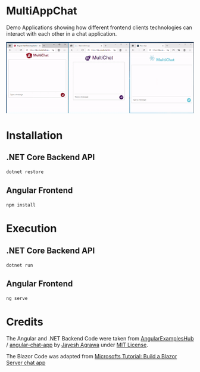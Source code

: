 # MultiAppChat

Demo Applications showing how different frontend clients technologies can interact
with each other in a chat application.

![Demo Video](https://raw.githubusercontent.com/bbv-mmarkovic/MultiAppChat/main/doc/demo.gif "Demo Video")


# Installation

## .NET Core Backend API

`dotnet restore`

## Angular Frontend

`npm install`

# Execution

## .NET Core Backend API

`dotnet run`

## Angular Frontend

`ng serve`

# Credits

The Angular and .NET Backend Code were taken from  [AngularExamplesHub](https://github.com/AngularExamplesHub) /
[angular-chat-app](https://github.com/AngularExamplesHub/angular-chat-app) by [Jayesh Agrawa](https://github.com/JayeshAgrawal) under [MIT License](https://github.com/AngularExamplesHub/angular-chat-app/blob/master/LICENSE).

The Blazor Code was adapted from [Microsofts Tutorial: Build a Blazor Server chat app](https://docs.microsoft.com/en-us/azure/azure-signalr/signalr-tutorial-build-blazor-server-chat-app)